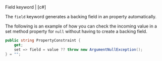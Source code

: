 Field keyword | [c#]

The `field` keyword generates a backing field in an property automatically.

The following is an example of how you can check the incoming value in a set method property for `null` without having to create a backing field.

```cs
public string PropertyConstraint {
    get;
    set => field = value ?? throw new ArgumentNullException();
} = "";
```
